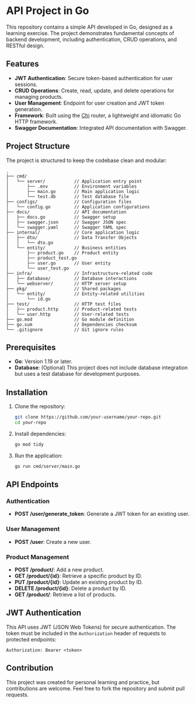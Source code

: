 # API Project in Go

This repository contains a simple API developed in Go, designed as a learning exercise. The project demonstrates fundamental concepts of backend development, including authentication, CRUD operations, and RESTful design.

## Features

- **JWT Authentication**: Secure token-based authentication for user sessions.
- **CRUD Operations**: Create, read, update, and delete operations for managing products.
- **User Management**: Endpoint for user creation and JWT token generation.
- **Framework**: Built using the [Chi](https://github.com/go-chi/chi) router, a lightweight and idiomatic Go HTTP framework.
- **Swagger Documentation**: Integrated API documentation with Swagger.

## Project Structure

The project is structured to keep the codebase clean and modular:

```
.
├── cmd/
│   └── server/           // Application entry point
│       ├── .env          // Environment variables
│       ├── main.go       // Main application logic
│       └── test.db       // Test database file
├── configs/              // Configuration files
│   └── config.go         // Application configurations
├── docs/                 // API documentation
│   ├── docs.go           // Swagger setup
│   ├── swagger.json      // Swagger JSON spec
│   └── swagger.yaml      // Swagger YAML spec
├── internal/             // Core application logic
│   ├── dto/              // Data Transfer Objects
│   │   └── dto.go
│   └── entity/           // Business entities
│       ├── product.go    // Product entity
│       ├── product_test.go
│       ├── user.go       // User entity
│       └── user_test.go
├── infra/                // Infrastructure-related code
│   ├── database/         // Database interactions
│   └── webserver/        // HTTP server setup
├── pkg/                  // Shared packages
│   └── entity/           // Entity-related utilities
│       └── id.go
├── test/                 // HTTP test files
│   ├── product.http      // Product-related tests
│   └── user.http         // User-related tests
├── go.mod                // Go module definition
├── go.sum                // Dependencies checksum
└── .gitignore            // Git ignore rules
```

## Prerequisites

- **Go**: Version 1.19 or later.
- **Database**: (Optional) This project does not include database integration but uses a test database for development purposes.

## Installation

1. Clone the repository:
   ```bash
   git clone https://github.com/your-username/your-repo.git
   cd your-repo
   ```

2. Install dependencies:
   ```bash
   go mod tidy
   ```

3. Run the application:
   ```bash
   go run cmd/server/main.go
   ```

## API Endpoints

### Authentication
- **POST /user/generate_token**: Generate a JWT token for an existing user.

### User Management
- **POST /user**: Create a new user.

### Product Management
- **POST /product/**: Add a new product.
- **GET /product/{id}**: Retrieve a specific product by ID.
- **PUT /product/{id}**: Update an existing product by ID.
- **DELETE /product/{id}**: Delete a product by ID.
- **GET /product/**: Retrieve a list of products.

## JWT Authentication

This API uses JWT (JSON Web Tokens) for secure authentication. The token must be included in the `Authorization` header of requests to protected endpoints:

```
Authorization: Bearer <token>
```

## Contribution

This project was created for personal learning and practice, but contributions are welcome. Feel free to fork the repository and submit pull requests.
